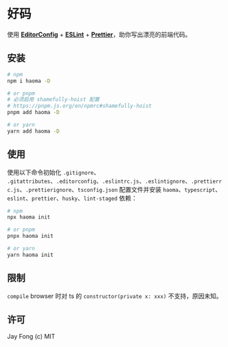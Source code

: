 # 好码

使用 **[EditorConfig](https://editorconfig.org/)** + **[ESLint](https://eslint.org/)** + **[Prettier](https://prettier.io/)**，助你写出漂亮的前端代码。

## 安装

```bash
# npm
npm i haoma -D

# or pnpm
# 必须启用 shamefully-hoist 配置
# https://pnpm.js.org/en/npmrc#shamefully-hoist
pnpm add haoma -D

# or yarn
yarn add haoma -D
```

## 使用

使用以下命令初始化 `.gitignore`、 `.gitattributes`、`.editorconfig`、`.eslintrc.js`、`.eslintignore`、`.prettierrc.js`、`.prettierignore`、`tsconfig.json` 配置文件并安装 `haoma`、`typescript`、`eslint`、`prettier`、`husky`、`lint-staged` 依赖：

```bash
# npm
npx haoma init

# or pnpm
pnpx haoma init

# or yarn
yarn haoma init
```

## 限制

`compile` browser 时对 ts 的 `constructor(private x: xxx)` 不支持，原因未知。

## 许可

Jay Fong (c) MIT
